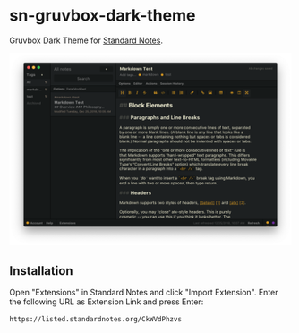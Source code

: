 # sn-gruvbox-dark-theme

Gruvbox Dark Theme for [Standard Notes](https://standardnotes.org/).

![Gruvbox Dark Theme for Standard Notes](preview.png)


## Installation

Open "Extensions" in Standard Notes and click "Import Extension". Enter the following URL as Extension Link and press Enter:

```
https://listed.standardnotes.org/CkWVdPhzvs
```